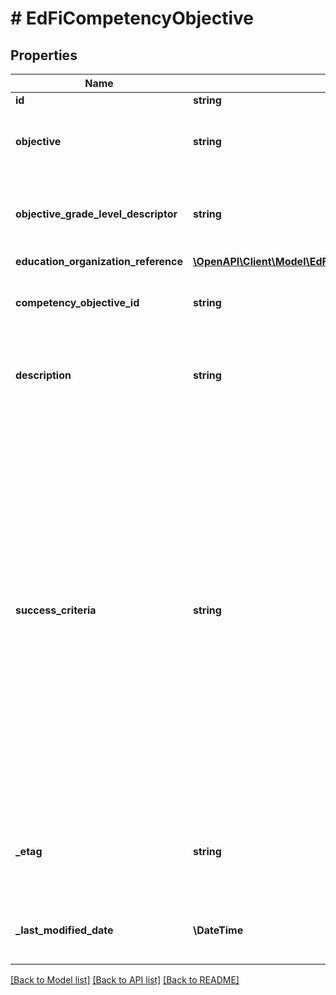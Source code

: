 # # EdFiCompetencyObjective

## Properties

Name | Type | Description | Notes
------------ | ------------- | ------------- | -------------
**id** | **string** |  | [optional]
**objective** | **string** | The designated title of the competency objective. |
**objective_grade_level_descriptor** | **string** | The grade level for which the competency objective is targeted. |
**education_organization_reference** | [**\OpenAPI\Client\Model\EdFiEducationOrganizationReference**](EdFiEducationOrganizationReference.md) |  |
**competency_objective_id** | **string** | The Identifier for the competency objective. | [optional]
**description** | **string** | The description of the student competency objective. | [optional]
**success_criteria** | **string** | One or more statements that describes the criteria used by teachers and students to check for attainment of a competency objective. This criteria gives clear indications as to the degree to which learning is moving through the Zone or Proximal Development toward independent achievement of the competency objective. | [optional]
**_etag** | **string** | A unique system-generated value that identifies the version of the resource. | [optional]
**_last_modified_date** | **\DateTime** | The date and time the resource was last modified. | [optional]

[[Back to Model list]](../../README.md#models) [[Back to API list]](../../README.md#endpoints) [[Back to README]](../../README.md)
